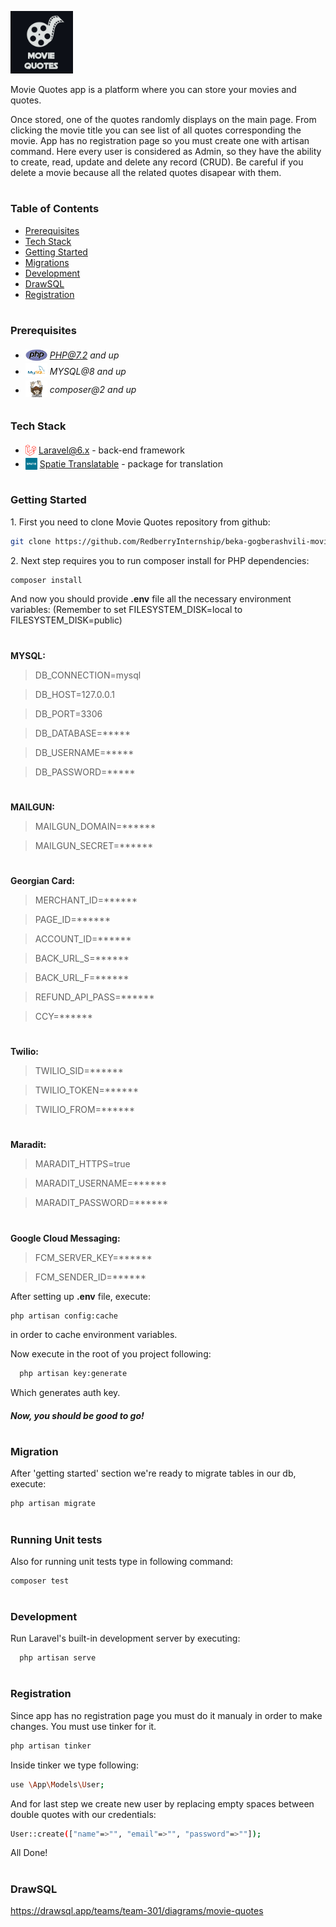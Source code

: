 
<p><img src="readme/assets/movie-quotes.jpg" width="100" alt="Movie Quotes Logo"></p>

<p>Movie Quotes app is a platform where you can store your movies and quotes.</p>

<p>Once stored, one of the quotes randomly displays on the main page. From clicking the movie title you can see list of all quotes corresponding the movie. App has no registration page so you must create one with artisan command. Here every user is considered as Admin, so they have the ability to create, read, update and delete any record (CRUD). Be careful if you delete a movie because all the related quotes disapear with them.</p>


#
### Table of Contents
* [Prerequisites](#prerequisites)
* [Tech Stack](#tech-stack)
* [Getting Started](#getting-started)
* [Migrations](#migration)
* [Development](#development)
* [DrawSQL](#drawsql)
* [Registration](#registration)


#
### Prerequisites

* <img src="readme/assets/php.svg" width="35" style="position: relative; top: 4px" /> *PHP@7.2 and up*
* <img src="readme/assets/mysql.png" width="35" style="position: relative; top: 4px" /> *MYSQL@8 and up*
* <img src="readme/assets/composer.png" width="35" style="position: relative; top: 6px" /> *composer@2 and up*


#
### Tech Stack

* <img src="readme/assets/laravel.png" height="18" style="position: relative; top: 4px" /> [Laravel@6.x](https://laravel.com/docs/6.x) - back-end framework
* <img src="readme/assets/spatie.png" height="19" style="position: relative; top: 4px" /> [Spatie Translatable](https://github.com/spatie/laravel-translatable) - package for translation

#
### Getting Started

1\. First you need to clone Movie Quotes repository from github:
```sh
git clone https://github.com/RedberryInternship/beka-gogberashvili-movie-quotes.git
```

2\. Next step requires you to run composer install for PHP dependencies:
```sh
composer install
```


And now you should provide **.env** file all the necessary environment variables:
(Remember to set FILESYSTEM_DISK=local to FILESYSTEM_DISK=public)

#
**MYSQL:**
>DB_CONNECTION=mysql

>DB_HOST=127.0.0.1

>DB_PORT=3306

>DB_DATABASE=*****

>DB_USERNAME=*****

>DB_PASSWORD=*****


#
**MAILGUN:**
>MAILGUN_DOMAIN=******

>MAILGUN_SECRET=******

#
**Georgian Card:**
>MERCHANT_ID=******

>PAGE_ID=******

>ACCOUNT_ID=******

>BACK_URL_S=******

>BACK_URL_F=******

>REFUND_API_PASS=******

>CCY=******

#
**Twilio:**
>TWILIO_SID=******

>TWILIO_TOKEN=******

>TWILIO_FROM=******

#
**Maradit:**
>MARADIT_HTTPS=true

>MARADIT_USERNAME=******

>MARADIT_PASSWORD=******

#
**Google Cloud Messaging:**
>FCM_SERVER_KEY=******

>FCM_SENDER_ID=******

After setting up **.env** file, execute:
```sh
php artisan config:cache
```
in order to cache environment variables.

Now execute in the root of you project following:
```sh
  php artisan key:generate
```
Which generates auth key.

##### Now, you should be good to go!


#
### Migration
After 'getting started' section we're ready to migrate tables in our db, execute:
```sh
php artisan migrate
```

#
### Running Unit tests
Also for running unit tests type in following command:

```sh
composer test
```

#
### Development

Run Laravel's built-in development server by executing:

```sh
  php artisan serve
```

#
### Registration

Since app has no registration page you must do it manualy in order to make changes.
You must use tinker for it.

```sh
php artisan tinker
```

Inside tinker we type following:

```sh
use \App\Models\User;
```

And for last step we create new user by replacing empty spaces between double quotes with our credentials:

```sh
User::create(["name"=>"", "email"=>"", "password"=>""]);
```

All Done!

#
### DrawSQL

https://drawsql.app/teams/team-301/diagrams/movie-quotes